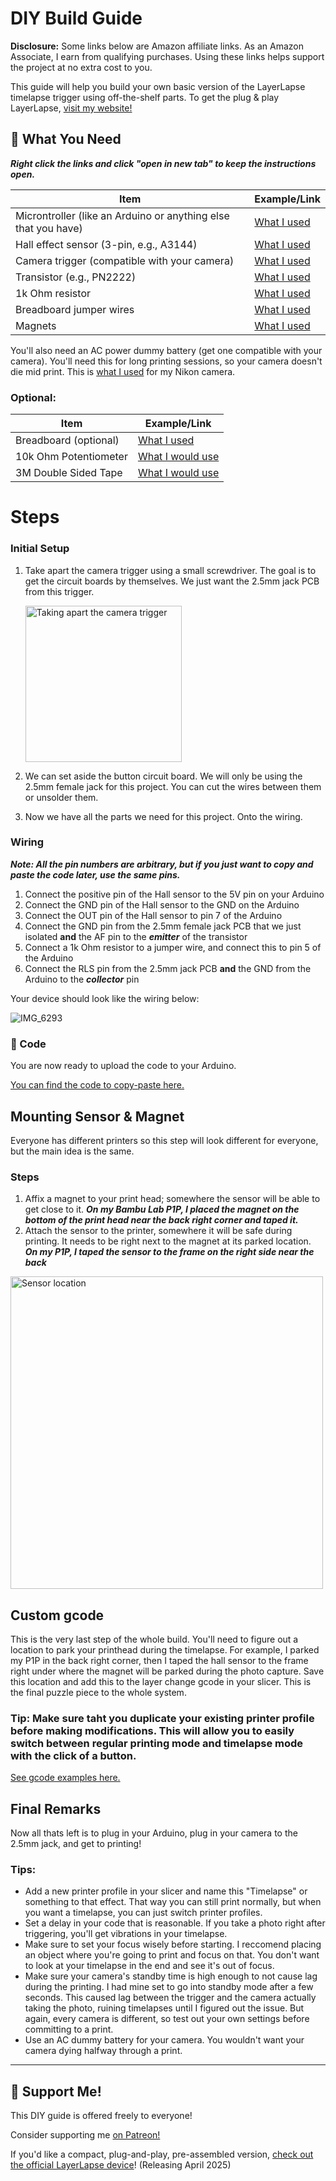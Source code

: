 # DIY Build Guide

**Disclosure:** Some links below are Amazon affiliate links. As an Amazon Associate, I earn from qualifying purchases. Using these links helps support the project at no extra cost to you.

This guide will help you build your own basic version of the LayerLapse timelapse trigger using off-the-shelf parts. To get the plug & play LayerLapse, [visit my website!](https://whopperprinting.com/products/layerlapse)

## 🔌 What You Need

***Right click the links and click "open in new tab" to keep the instructions open.***

| Item | Example/Link |
|------|----------------|
| Microntroller (like an Arduino or anything else that you have) | [What I used](https://amzn.to/4ibiYyZ) |
| Hall effect sensor (3-pin, e.g., A3144) | [What I used](https://amzn.to/4ja3YCi) |
| Camera trigger (compatible with your camera) | [What I used](https://amzn.to/4hSzcg3) |
| Transistor (e.g., PN2222) | [What I used](https://amzn.to/3Y7ognG) |
| 1k Ohm resistor | [What I used](https://amzn.to/4hTAXtA) |
| Breadboard jumper wires | [What I used](https://amzn.to/3RqsenG) |
| Magnets | [What I used](https://amzn.to/4j6uLz9) |

You'll also need an AC power dummy battery (get one compatible with your camera). You'll need this for long printing sessions, so your camera doesn't die mid print.
This is [what I used](https://amzn.to/3XERjiq) for my Nikon camera.

### Optional:
| Item | Example/Link |
|------|----------------|
| Breadboard (optional) | [What I used](https://amzn.to/4292l0u) |
| 10k Ohm Potentiometer | [What I would use](https://amzn.to/4j2ZoFK) |
| 3M Double Sided Tape | [What I would use](https://amzn.to/4iLMnk6) |

# Steps

### Initial Setup
  
1. Take apart the camera trigger using a small screwdriver. The goal is to get the circuit boards by themselves. We just want the 2.5mm jack PCB from this trigger.

     <img src="https://github.com/user-attachments/assets/a660cdf3-21ae-4858-80f5-7f2e2914f32e" alt="Taking apart the camera trigger" width="250"/>

2. We can set aside the button circuit board. We will only be using the 2.5mm female jack for this project. You can cut the wires between them or unsolder them.
3. Now we have all the parts we need for this project. Onto the wiring.

### Wiring
  
  
***Note: All the pin numbers are arbitrary, but if you just want to copy and paste the code later, use the same pins.***
  
1. Connect the positive pin of the Hall sensor to the 5V pin on your Arduino
2. Connect the GND pin of the Hall sensor to the GND on the Arduino
3. Connect the OUT pin of the Hall sensor to pin 7 of the Arduino
4. Connect the GND pin from the 2.5mm female jack PCB that we just isolated  **and** the AF pin to the ***emitter*** of the transistor
5. Connect a 1k Ohm resistor to a jumper wire, and connect this to pin 5 of the Arduino
6. Connect the RLS pin from the 2.5mm jack PCB **and** the GND from the Arduino to the ***collector*** pin

Your device should look like the wiring below:

![IMG_6293](https://github.com/user-attachments/assets/2d1b112b-d509-4314-9b0c-4410fc75e854)

### 📂 Code

You are now ready to upload the code to your Arduino.
  
[You can find the code to copy-paste here.](/code/DIY_LayerLapse_firmware.txt)

## Mounting Sensor & Magnet

Everyone has different printers so this step will look different for everyone, but the main idea is the same.

### Steps

1. Affix a magnet to your print head; somewhere the sensor will be able to get close to it. ***On my Bambu Lab P1P, I placed the magnet on the bottom of the print head near the back right corner and taped it.***
2. Attach the sensor to the printer, somewhere it will be safe during printing. It needs to be right next to the magnet at its parked location. ***On my P1P, I taped the sensor to the frame on the right side near the back***

  <img src="https://github.com/user-attachments/assets/38141a6e-3dc4-42a5-a9af-9e5bb8034e29" alt="Sensor location" width="500"/>

## Custom gcode

This is the very last step of the whole build. You'll need to figure out a location to park your printhead during the timelapse. For example, I parked my P1P in the back right corner, then I taped the hall sensor to the frame right under where the magnet will be parked during the photo capture. Save this location and add this to the layer change gcode in your slicer. This is the final puzzle piece to the whole system.

### Tip: Make sure taht you duplicate your existing printer profile before making modifications. This will allow you to easily switch between regular printing mode and timelapse mode with the click of a button.

[See gcode examples here.](/code/custom-gcode)

## Final Remarks

Now all thats left is to plug in your Arduino, plug in your camera to the 2.5mm jack, and get to printing!

### Tips:

- Add a new printer profile in your slicer and name this "Timelapse" or something to that effect. That way you can still print normally, but when you want a timelapse, you can just switch printer profiles.
- Set a delay in your code that is reasonable. If you take a photo right after triggering, you'll get vibrations in your timelapse.
- Make sure to set your focus wisely before starting. I reccomend placing an object where you're going to print and focus on that. You don't want to look at your timelapse in the end and see it's out of focus.
- Make sure your camera's standby time is high enough to not cause lag during the printing. I had mine set to go into standby mode after a few seconds. This caused lag between the trigger and the camera actually taking the photo, ruining timelapses until I figured out the issue. But again, every camera is different, so test out your own settings before committing to a print.
- Use an AC dummy battery for your camera. You wouldn't want your camera dying halfway through a print.

---

## 🤝 Support Me!
This DIY guide is offered freely to everyone!

Consider supporting me [on Patreon!](https://www.patreon.com/whopperprinting)

If you'd like a compact, plug-and-play, pre-assembled version, [check out the official LayerLapse device](https://whopperprinting.com/products/layerlapse)! (Releasing April 2025)
